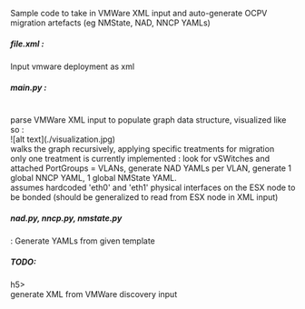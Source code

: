 Sample code to take in VMWare XML input and auto-generate OCPV migration artefacts (eg NMState, NAD, NNCP YAMLs)

<h5>file.xml :</h5> 
Input vmware deployment as xml

<h5>main.py :</h5>
<br> parse VMWare XML input to populate graph data structure, visualized like so :
<br>![alt text](./visualization.jpg)
<br>walks the graph recursively, applying specific treatments for migration
<br>only one treatment is currently implemented : look for vSWitches and attached PortGroups = VLANs, generate NAD YAMLs per VLAN, generate 1 global NNCP YAML, 1 global NMState YAML.
<br>assumes hardcoded 'eth0' and 'eth1' physical interfaces on the ESX node to be bonded (should be generalized to read from ESX node in XML input) 
<h5>nad.py, nncp.py, nmstate.py</h5> : Generate YAMLs from given template 
<h5>TODO:</h5>h5> 
<br>generate XML from VMWare discovery input
